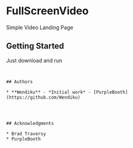 # FullScreenVideo

Simple Video Landing Page

## Getting Started

Just download and run

<!-- ### Prerequisites

What things you need to install the software and how to install them -->

```


## Authors

* **Wendiku** - *Initial work* - [PurpleBooth](https://github.com/Wendiku)




## Acknowledgments

* Brad Traversy
* PurpleBooth
